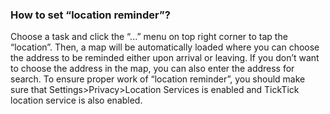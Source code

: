 ###  How to set “location reminder”?
Choose a task and click the “...” menu on top right corner to tap the “location”. Then, a map will be automatically loaded where you can choose the address to be reminded either upon arrival or leaving. If you don’t want to choose the address in the map, you can also enter the address for search. To ensure proper work of “location reminder”, you should make sure that Settings>Privacy>Location Services is enabled and TickTick location service is also enabled.
